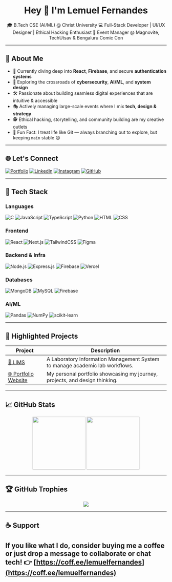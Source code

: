 <h1 align="center">Hey 👋 I'm Lemuel Fernandes</h1>

<p align="center">
🎓 B.Tech CSE (AI/ML) @ Christ University  
💻 Full-Stack Developer | UI/UX Designer | Ethical Hacking Enthusiast  
🎤 Event Manager @ Magnovite, TechUtsav & Bengaluru Comic Con  
</p>

---

## 🧠 About Me

- 🌱 Currently diving deep into **React**, **Firebase**, and secure **authentication systems**  
- 🧩 Exploring the crossroads of **cybersecurity**, **AI/ML**, and **system design**  
- 🛠️ Passionate about building seamless digital experiences that are intuitive & accessible  
- 🎭 Actively managing large-scale events where I mix **tech, design & strategy**  
- 🕵️ Ethical hacking, storytelling, and community building are my creative outlets  
- 🧃 Fun Fact: I treat life like Git — always branching out to explore, but keeping `main` stable 😄  

---

## 🌐 Let's Connect

[![Portfolio](https://img.shields.io/badge/Portfolio-000?style=for-the-badge&logo=vercel&logoColor=white)](https://lemueldev.vercel.app)
[![LinkedIn](https://img.shields.io/badge/LinkedIn-0077B5?style=for-the-badge&logo=linkedin)](https://linkedin.com/in/lemuel-fernandes)
[![Instagram](https://img.shields.io/badge/Instagram-E4405F?style=for-the-badge&logo=instagram)](https://instagram.com/ent_hral.diaries)
[![GitHub](https://img.shields.io/badge/GitHub-000?style=for-the-badge&logo=github)](https://github.com/lemuel-fernandes)

---

## 🧰 Tech Stack

### Languages  
![C](https://img.shields.io/badge/C-00599C?style=flat&logo=c&logoColor=white)
![JavaScript](https://img.shields.io/badge/JavaScript-F7DF1E?style=flat&logo=javascript&logoColor=black)
![TypeScript](https://img.shields.io/badge/TypeScript-3178C6?style=flat&logo=typescript&logoColor=white)
![Python](https://img.shields.io/badge/Python-3776AB?style=flat&logo=python&logoColor=white)
![HTML](https://img.shields.io/badge/HTML-E34F26?style=flat&logo=html5&logoColor=white)
![CSS](https://img.shields.io/badge/CSS-1572B6?style=flat&logo=css3&logoColor=white)

### Frontend  
![React](https://img.shields.io/badge/React-20232A?style=flat&logo=react)
![Next.js](https://img.shields.io/badge/Next.js-000?style=flat&logo=next.js)
![TailwindCSS](https://img.shields.io/badge/TailwindCSS-38B2AC?style=flat&logo=tailwind-css)
![Figma](https://img.shields.io/badge/Figma-F24E1E?style=flat&logo=figma&logoColor=white)

### Backend & Infra  
![Node.js](https://img.shields.io/badge/Node.js-339933?style=flat&logo=nodedotjs)
![Express.js](https://img.shields.io/badge/Express.js-000?style=flat&logo=express)
![Firebase](https://img.shields.io/badge/Firebase-FFCA28?style=flat&logo=firebase)
![Vercel](https://img.shields.io/badge/Vercel-000?style=flat&logo=vercel)

### Databases  
![MongoDB](https://img.shields.io/badge/MongoDB-4EA94B?style=flat&logo=mongodb)
![MySQL](https://img.shields.io/badge/MySQL-4479A1?style=flat&logo=mysql)
![Firebase](https://img.shields.io/badge/Firebase-FFCA28?style=flat&logo=firebase)

### AI/ML  
![Pandas](https://img.shields.io/badge/Pandas-150458?style=flat&logo=pandas)
![NumPy](https://img.shields.io/badge/Numpy-013243?style=flat&logo=numpy)
![scikit-learn](https://img.shields.io/badge/scikit--learn-F7931E?style=flat&logo=scikit-learn)

---

## 🚀 Highlighted Projects

| Project | Description |
|--------|-------------|
| [🔬 LIMS](https://github.com/lemuel-fernandes/LIMS) | A Laboratory Information Management System to manage academic lab workflows. |
| [🌐 Portfolio Website](https://github.com/lemuel-fernandes/portfolio_website) | My personal portfolio showcasing my journey, projects, and design thinking. |

---

## 📈 GitHub Stats

<p align="center">
  <img src="https://github-readme-stats.vercel.app/api?username=lemuel-fernandes&show_icons=true&theme=tokyonight" height="165" />
  <img src="https://github-readme-stats.vercel.app/api/top-langs/?username=lemuel-fernandes&layout=compact&theme=tokyonight" height="165" />
</p>

---

## 🏆 GitHub Trophies

<p align="center">
  <img src="https://github-profile-trophy.vercel.app/?username=lemuel-fernandes&theme=tokyonight&no-bg=true&margin-w=10" />
</p>

---

## ☕ Support

If you like what I do, consider buying me a coffee or just drop a message to collaborate or chat tech!
👉 [https://coff.ee/lemuelfernandes](https://coff.ee/lemuelfernandes)
---

